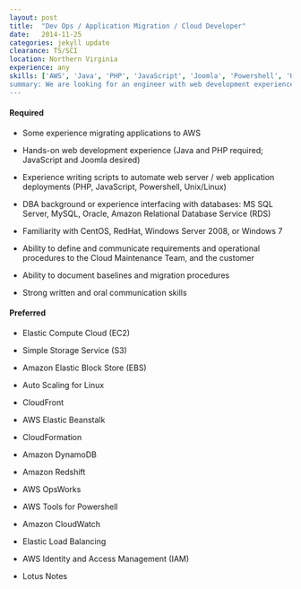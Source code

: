 ```yaml
---
layout: post
title:  "Dev Ops / Application Migration / Cloud Developer"
date:   2014-11-25
categories: jekyll update
clearance: TS/SCI
location: Northern Virginia
experience: any
skills: ['AWS', 'Java', 'PHP', 'JavaScript', 'Joomla', 'Powershell', 'Unix/Linux', 'MS SQL', 'MySWL', 'Oracle', 'Amazon Relational Database Service', 'CentOS', 'RedHat', 'Windows Server 2008', 'Windows 7', 'EC2', 'S3', 'EBS', 'CloudFront', Elastic Beanstalk', 'CloudFront', 'Amazon DynamoDB', 'Amazon Redshift', 'AWS OpsWorks', 'AWS Tools for Powershell', 'Amazon CloudWatch', 'Elastic Load Balancing', 'AWS Identity and Access Management (IAM)', 'Lotus Notes']
summary: We are looking for an engineer with web development experience to lead the design, documentation, and migration of custom developed applications and COTS application suites to Amazon Web Services.
---
```


#### Required

* Some experience migrating applications to AWS

* Hands-on web development experience (Java and PHP required; JavaScript and Joomla desired)

* Experience writing scripts to automate web server / web application deployments (PHP, JavaScript, Powershell, Unix/Linux)

* DBA background or experience interfacing with databases: MS SQL Server, MySQL, Oracle, Amazon Relational Database Service (RDS)

* Familiarity with CentOS, RedHat, Windows Server 2008, or Windows 7

* Ability to define and communicate requirements and operational procedures to the Cloud Maintenance Team, and the customer

* Ability to document baselines and migration procedures

* Strong written and oral communication skills

#### Preferred

* Elastic Compute Cloud (EC2)

* Simple Storage Service (S3)

* Amazon Elastic Block Store (EBS)

* Auto Scaling for Linux

* CloudFront

* AWS Elastic Beanstalk

* CloudFormation

* Amazon DynamoDB

* Amazon Redshift

* AWS OpsWorks

* AWS Tools for Powershell

* Amazon CloudWatch

* Elastic Load Balancing

* AWS Identity and Access Management (IAM)

* Lotus Notes
